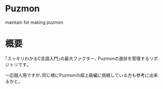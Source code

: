 # Puzmon
maintain for making puzmon

# 概要
｢スッキリわかるC言語入門｣の最大ファクター､
Puzmonの進捗を管理するリポジトリです｡

一応個人用ですが､同じ様にPuzmonの超上級編に挑戦している方も参考に出来るかと｡
